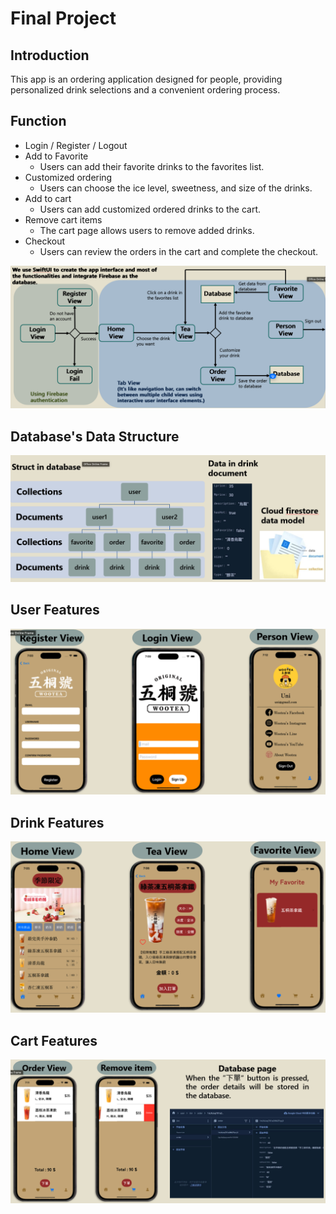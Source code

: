 # Final Project

## Introduction

This app is an ordering application designed for people, providing personalized drink selections and a convenient ordering process. ​
​

## Function

- Login / Register / Logout
- Add to Favorite
  - Users can add their favorite drinks to the favorites list.
- Customized ordering​
  - Users can choose the ice level, sweetness, and size of the drinks.​​
- Add to cart
  - Users can add customized ordered drinks to the cart.​
- Remove cart items
  - The cart page allows users to remove added drinks​.
- Checkout​
  - Users can review the orders in the cart and complete the checkout.​

![Flow Chart](https://github.com/eileen0904/school_work/blob/master/Grade4/grade4-1/FinalProject/Image/flowchart.png)

## Database's Data Structure

![Database's Data Structure](https://github.com/eileen0904/school_work/blob/master/Grade4/grade4-1/FinalProject/Image/datastruct.png)

## User Features

![User Features](https://github.com/eileen0904/school_work/blob/master/Grade4/grade4-1/FinalProject/Image/UserFea.png)

## Drink Features

![Drink Features](https://github.com/eileen0904/school_work/blob/master/Grade4/grade4-1/FinalProject/Image/DrinkFea.png)

## Cart Features

![Cart Features](https://github.com/eileen0904/school_work/blob/master/Grade4/grade4-1/FinalProject/Image/CartFea.png)
